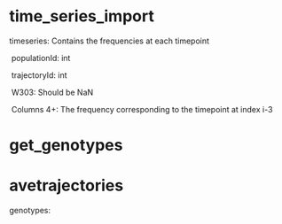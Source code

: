# time_series_import

timeseries: Contains the frequencies at each timepoint

​	populationId: int

​	trajectoryId: int

​	W303: Should be NaN

​	Columns 4+: The frequency corresponding to the timepoint at index i-3



# get_genotypes





# avetrajectories

genotypes: 